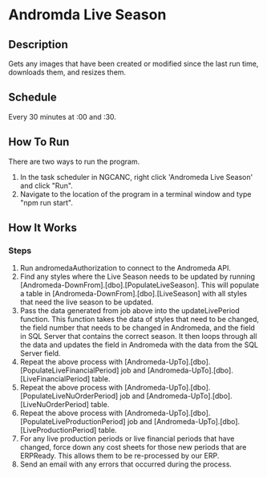 # Andromda Live Season

## Description

Gets any images that have been created or modified since the last run time, downloads them, and resizes them.

## Schedule

Every 30 minutes at :00 and :30.

## How To Run

There are two ways to run the program.

1. In the task scheduler in NGCANC, right click 'Andromeda Live Season' and click "Run".
2. Navigate to the location of the program in a terminal window and type "npm run start".

## How It Works

### Steps

1. Run andromedaAuthorization to connect to the Andromeda API.
2. Find any styles where the Live Season needs to be updated by running [Andromeda-DownFrom].[dbo].[PopulateLiveSeason]. This will populate a table in [Andromeda-DownFrom].[dbo].[LiveSeason] with all styles that need the live season to be updated.
3. Pass the data generated from job above into the updateLivePeriod function. This function takes the data of styles that need to be changed, the field number that needs to be changed in Andromeda, and the field in SQL Server that contains the correct season. It then loops through all the data and updates the field in Andromeda with the data from the SQL Server field.
4. Repeat the above process with [Andromeda-UpTo].[dbo].[PopulateLiveFinancialPeriod] job and [Andromeda-UpTo].[dbo].[LiveFinancialPeriod] table.
5. Repeat the above process with [Andromeda-UpTo].[dbo].[PopulateLiveNuOrderPeriod] job and [Andromeda-UpTo].[dbo].[LiveNuOrderPeriod] table.
6. Repeat the above process with [Andromeda-UpTo].[dbo].[PopulateLiveProductionPeriod] job and [Andromeda-UpTo].[dbo].[LiveProductionPeriod] table.
7. For any live production periods or live financial periods that have changed, force down any cost sheets for those new periods that are ERPReady. This allows them to be re-processed by our ERP.
8. Send an email with any errors that occurred during the process.
